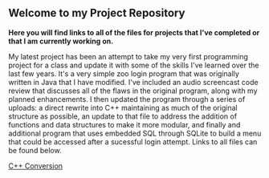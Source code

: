 ## Welcome to my Project Repository

**Here you will find links to all of the files for projects that I've completed or that I am currently working on.** 

  My latest project has been an attempt to take my very first programming project for a class and update it with 
some of the skills I've learned over the last few years.  It's a very simple zoo login program that was originally 
written in Java that I have modified.  I've included an audio screencast code review that discusses all of the flaws
in the original program, along with my planned enhancements.  I then updated the program through a series of uploads: 
a direct rewrite into C++ maintaining as much of the original structure as possible, an update to that file to address
the addition of functions and data structures to make it more modular, and finally and additional program that uses 
embedded SQL through SQLite to build a menu that could be accessed after a sucessful login attempt. 
Links to all files can be found below. 

[C++ Conversion](https://github.com/drick717/drick717.github.io/blob/gh-pages/FinalProject.zip)
